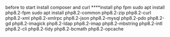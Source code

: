 before to start install composer and curl
****install php fpm
sudo apt install php8.2-fpm
sudo apt install php8.2-common php8.2-zip php8.2-curl php8.2-xml php8.2-xmlrpc php8.2-json php8.2-mysql php8.2-pdo php8.2-gd php8.2-imagick php8.2-ldap php8.2-imap php8.2-mbstring php8.2-intl php8.2-cli php8.2-tidy php8.2-bcmath php8.2-opcache

